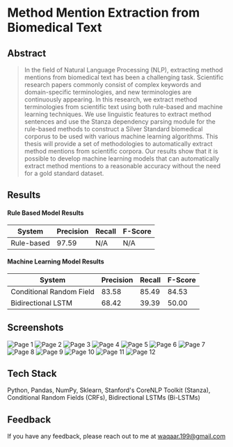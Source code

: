 
# Method Mention Extraction from Biomedical Text

## Abstract
> In the field of Natural Language Processing (NLP), extracting method mentions from biomedical text has been a challenging task. Scientific research papers commonly consist of complex keywords and domain-specific terminologies, and new terminologies are continuously appearing. In this research, we extract method terminologies from scientific text using both rule-based and machine learning techniques. We use linguistic features to extract method sentences and use the Stanza dependency parsing module for the rule-based methods to construct a Silver Standard biomedical corporus to be used with various machine learning algorithms. This thesis will provide a set of methodologies to automatically extract method mentions from scientific corpora. Our results show that it is possible to develop machine learning models that can automatically extract method mentions to a reasonable accuracy without the need for a gold standard dataset. 

## Results

#### Rule Based Model Results
| System  | Precision  | Recall  | F-Score  |
|---|---|---|---|
| Rule-based  | 97.59  | N/A  | N/A  |


#### Machine Learning Model Results
| System  | Precision  | Recall  | F-Score  |
|---|---|---|---|
| Conditional Random Field  | 83.58  | 85.49  | 84.53  |
| Bidirectional LSTM  | 68.42  | 39.39  | 50.00  |




## Screenshots

![Page 1](https://github.com/waqarkalim/method-mention-extraction-from-biomedical-text/blob/master/screenshots/Final_Progress_Report_Kalim_1.jpg)
![Page 2](https://github.com/waqarkalim/method-mention-extraction-from-biomedical-text/blob/master/screenshots/Final_Progress_Report_Kalim_2.jpg)
![Page 3](https://github.com/waqarkalim/method-mention-extraction-from-biomedical-text/blob/master/screenshots/Final_Progress_Report_Kalim_3.jpg)
![Page 4](https://github.com/waqarkalim/method-mention-extraction-from-biomedical-text/blob/master/screenshots/Final_Progress_Report_Kalim_4.jpg)
![Page 5](https://github.com/waqarkalim/method-mention-extraction-from-biomedical-text/blob/master/screenshots/Final_Progress_Report_Kalim_5.jpg)
![Page 6](https://github.com/waqarkalim/method-mention-extraction-from-biomedical-text/blob/master/screenshots/Final_Progress_Report_Kalim_6.jpg)
![Page 7](https://github.com/waqarkalim/method-mention-extraction-from-biomedical-text/blob/master/screenshots/Final_Progress_Report_Kalim_7.jpg)
![Page 8](https://github.com/waqarkalim/method-mention-extraction-from-biomedical-text/blob/master/screenshots/Final_Progress_Report_Kalim_8.jpg)
![Page 9](https://github.com/waqarkalim/method-mention-extraction-from-biomedical-text/blob/master/screenshots/Final_Progress_Report_Kalim_9.jpg)
![Page 10](https://github.com/waqarkalim/method-mention-extraction-from-biomedical-text/blob/master/screenshots/Final_Progress_Report_Kalim_10.jpg)
![Page 11](https://github.com/waqarkalim/method-mention-extraction-from-biomedical-text/blob/master/screenshots/Final_Progress_Report_Kalim_11.jpg)
![Page 12](https://github.com/waqarkalim/method-mention-extraction-from-biomedical-text/blob/master/screenshots/Final_Progress_Report_Kalim_12.jpg)

## Tech Stack

Python, Pandas, NumPy, Sklearn, Stanford's CoreNLP Toolkit (Stanza), Conditional Random Fields (CRFs), Bidirectional LSTMs (Bi-LSTMs)
  
  
## Feedback

If you have any feedback, please reach out to me at waqaar.199@gmail.com
